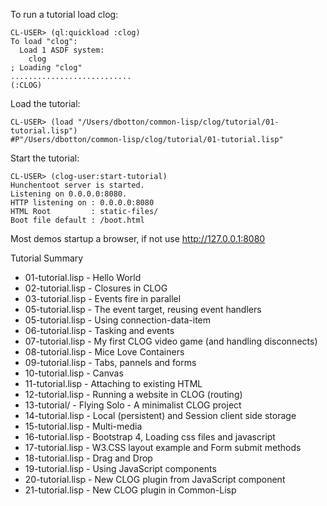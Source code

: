 To run a tutorial load clog:

```
CL-USER> (ql:quickload :clog)
To load "clog":
  Load 1 ASDF system:
    clog
; Loading "clog"
...........................
(:CLOG)
```

Load the tutorial:

```
CL-USER> (load "/Users/dbotton/common-lisp/clog/tutorial/01-tutorial.lisp")
#P"/Users/dbotton/common-lisp/clog/tutorial/01-tutorial.lisp"
```

Start the tutorial:

```
CL-USER> (clog-user:start-tutorial)
Hunchentoot server is started.
Listening on 0.0.0.0:8080.
HTTP listening on : 0.0.0.0:8080
HTML Root         : static-files/
Boot file default : /boot.html
```

Most demos startup a browser, if not use http://127.0.0.1:8080


Tutorial Summary

- 01-tutorial.lisp - Hello World
- 02-tutorial.lisp - Closures in CLOG
- 03-tutorial.lisp - Events fire in parallel
- 05-tutorial.lisp - The event target, reusing event handlers
- 05-tutorial.lisp - Using connection-data-item
- 06-tutorial.lisp - Tasking and events
- 07-tutorial.lisp - My first CLOG video game (and handling disconnects)
- 08-tutorial.lisp - Mice Love Containers
- 09-tutorial.lisp - Tabs, pannels and forms
- 10-tutorial.lisp - Canvas
- 11-tutorial.lisp - Attaching to existing HTML
- 12-tutorial.lisp - Running a website in CLOG (routing)
- 13-tutorial/     - Flying Solo - A minimalist CLOG project
- 14-tutorial.lisp - Local (persistent) and Session client side storage
- 15-tutorial.lisp - Multi-media
- 16-tutorial.lisp - Bootstrap 4, Loading css files and javascript
- 17-tutorial.lisp - W3.CSS layout example and Form submit methods
- 18-tutorial.lisp - Drag and Drop
- 19-tutorial.lisp - Using JavaScript components
- 20-tutorial.lisp - New CLOG plugin from JavaScript component
- 21-tutorial.lisp - New CLOG plugin in Common-Lisp
